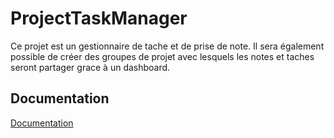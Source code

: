 
# ProjectTaskManager

Ce projet est un gestionnaire de tache et de prise de note.
Il sera également possible de créer des groupes de projet avec lesquels les notes et taches seront partager grace à un dashboard.


## Documentation

[Documentation](https://linktodocumentation)

